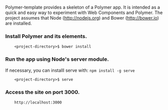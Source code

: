 
Polymer-template provides a skeleton of a Polymer app. It is intended as a quick and easy way to experiment with Web Components and Polymer. The project assumes that Node (http://nodejs.org) and Bower (http://bower.io) are installed. 

### Install Polymer and its elements.

		<project-directory>$ bower install

### Run the app using Node's server module. 

If necessary, you can installl serve with: `npm install -g serve`

        <project-directory>$ serve

### Access the site on port 3000.

		http://localhost:3000
